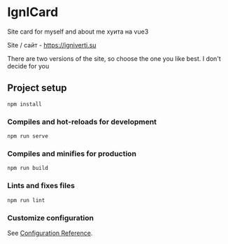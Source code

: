 # IgnICard
Site card for myself and about me
хуита на vue3

Site / сайт - https://igniverti.su

There are two versions of the site, so choose the one you like best. I don't decide for you

## Project setup
```
npm install
```

### Compiles and hot-reloads for development
```
npm run serve
```

### Compiles and minifies for production
```
npm run build
```

### Lints and fixes files
```
npm run lint
```

### Customize configuration
See [Configuration Reference](https://cli.vuejs.org/config/).
